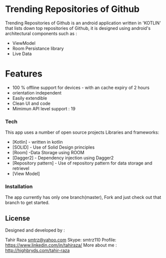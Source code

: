 # Trending Repositories of Github


Trending Repositories of Github is an android application written in 'KOTLIN' that lists down top repositories of Github, it is designed using android's architectural components such as :

  - ViewModel
  - Room Persistance library
  - Live Data

# Features

  - 100 % offline support for devices - with an cache expiry of 2 hours
  - orientation independent
  - Easily extendible
  - Clean UI and code
  - Mimimun API level support : 19


### Tech

This app uses a number of open source projects Libraries and frameworks:

* [Kotlin] - written in kotlin
* [SOLID] - Use of Solid Design principles
* [Room] -Data Storage using ROOM
* [Dagger2] - Dependency injection using Dagger2
* [Repository pattern] - Use of repository pattern for data storage and retrievel
* [View Model]


### Installation

The app currently has only one branch(master), Fork and just check out that branch to get started.


License
----
Designed and developed by :

Tahir Raza
smtrz@yahoo.com
Skype: smtrz110
Profile: https://www.linkedin.com/in/tahiraza/
More about me : http://highbryds.com/tahir-raza

